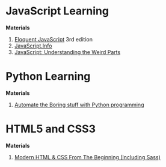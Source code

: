 # JavaScript Learning

**<int>Materials</int>** 
1. [Eloquent JavaScript](https://eloquentjavascript.net/) 3rd edition 
1. [JavaScript.Info](https://javascript.info/) 
1. [JavaScript: Understanding the Weird Parts](https://www.udemy.com/course/understand-javascript/)

# Python Learning 

**<int>Materials</int>** 
1. [Automate the Boring stuff with Python programming](https://automatetheboringstuff.com/)

# HTML5 and CSS3

**<int>Materials</int>** 
1. [Modern HTML & CSS From The Beginning (Including Sass)](https://www.udemy.com/course/modern-html-css-from-the-beginning/)